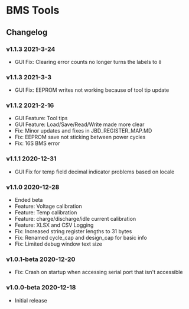 # BMS Tools

## Changelog

### v1.1.3 2021-3-24

* GUI Fix: Clearing error counts no longer turns the labels to `0`

### v1.1.3 2021-3-3

* GUI Fix: EEPROM writes not working because of tool tip update

### v1.1.2 2021-2-16

* GUI Feature: Tool tips
* GUI Feature: Load/Save/Read/Write made more clear
* Fix: Minor updates and fixes in JBD_REGISTER_MAP.MD
* Fix: EEPROM save not sticking between power cycles
* Fix: 16S BMS error 

### v1.1.1 2020-12-31

* GUI Fix for temp field decimal indicator problems based on locale

### v1.1.0 2020-12-28

* Ended beta
* Feature: Voltage calibration
* Feature: Temp calibration
* Feature: charge/discharge/idle current calibration
* Feature: XLSX and CSV Logging
* Fix: Increased string register lengths to 31 bytes
* Fix: Renamed cycle_cap and design_cap for basic info
* Fix: Limited debug window text size

### v1.0.1-beta 2020-12-20
* Fix: Crash on startup when accessing serial port that isn't accessible

### v1.0.0-beta 2020-12-18
* Initial release
